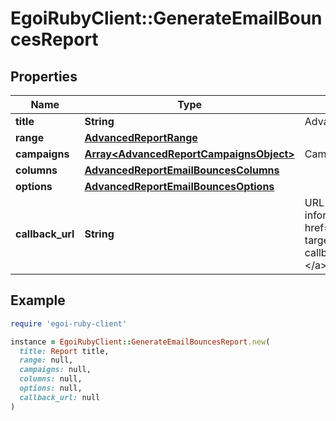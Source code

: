 # EgoiRubyClient::GenerateEmailBouncesReport

## Properties

| Name | Type | Description | Notes |
| ---- | ---- | ----------- | ----- |
| **title** | **String** | Advanced report title |  |
| **range** | [**AdvancedReportRange**](AdvancedReportRange.md) |  |  |
| **campaigns** | [**Array&lt;AdvancedReportCampaignsObject&gt;**](AdvancedReportCampaignsObject.md) | Campaigns of the report |  |
| **columns** | [**AdvancedReportEmailBouncesColumns**](AdvancedReportEmailBouncesColumns.md) |  |  |
| **options** | [**AdvancedReportEmailBouncesOptions**](AdvancedReportEmailBouncesOptions.md) |  |  |
| **callback_url** | **String** | URL which will receive the information of the report &lt;a href&#x3D;&#39;/usecases/callbacks/&#39; target&#x3D;&#39;_blank&#39;&gt;[Go to callback documentation]&lt;/a&gt; | [optional] |

## Example

```ruby
require 'egoi-ruby-client'

instance = EgoiRubyClient::GenerateEmailBouncesReport.new(
  title: Report title,
  range: null,
  campaigns: null,
  columns: null,
  options: null,
  callback_url: null
)
```

